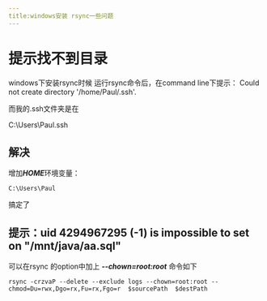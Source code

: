 ```yaml
---
title:windows安装 rsync一些问题
---
```

提示找不到目录
==============
windows下安装rsync时候
运行rsync命令后，在command line下提示：
Could not create directory '/home/Paul/.ssh'.

而我的.ssh文件夹是在

C:\Users\Paul\.ssh


解决
--------

增加***HOME***环境变量：
```
C:\Users\Paul
```
搞定了


提示：uid 4294967295 (-1) is impossible to set on "/mnt/java/aa.sql"
--------

可以在rsync 的option中加上  ***--chown=root:root***
命令如下
```shell
rsync -crzvaP --delete --exclude logs --chown=root:root --chmod=Du=rwx,Dgo=rx,Fu=rx,Fgo=r  $sourcePath  $destPath
```